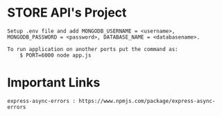 # STORE API's Project

    Setup .env file and add MONGODB_USERNAME = <username>, MONGODB_PASSWORD = <password>, DATABASE_NAME = <databasename>.

    To run application on another ports put the command as:
        $ PORT=6000 node app.js


# Important Links

    express-async-errors : https://www.npmjs.com/package/express-async-errors